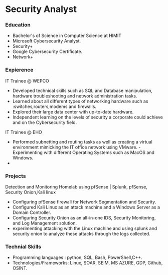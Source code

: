 # Security Analyst

### Education
- Bachelor's of Science in Computer Science at HIMIT
- Microsoft Cybersecurity Analyst.
- Security+
- Google Cybersecurity Certificate.
- Network+

### Expierence 
IT Trainee @ WEPCO
- Developed technical skills such as SQL and Database manipulation, hardware troubleshooting and network
administration tasks.
- Learned about all different types of networking hardware such as :switches,routers,modems and firewalls.
- Explored their large data center with up-to-date hardware.
- Independent learning on the levels of security a corporate could achieve and on the Cybersecurity field.
  
IT Trainee @ EHO
- Performed subnetting and routing tasks as well as creating a virtual environment mimicking the IT office network using
VMware.
-Experimenting with different Operating Systems such as MacOS and Windows.
-

### Projects 
Detection and Monitoring Homelab using pfSense | Splunk, pfSense, Security Onion,Kali linux
- Configuring pfSense firewall for Network Segmentation and Security.
- Configured Kali Linux as an attack machine and a Windows Server as a Domain Controller.
- Configuring Security Onion as an all-in-one IDS, Security Monitoring, and Log Management solution.
- experimenting attacking with the Linux machine and using splunk and security onion to analyze these attacks through
the logs collected.

### Technial Skills
- Programming languages : python, SQL, Bash, PowerShell,C++.
- Technologies/Frameworks: Linux, SOAR, SEIM, MS AZURE, GDP, Github, OSINT.

